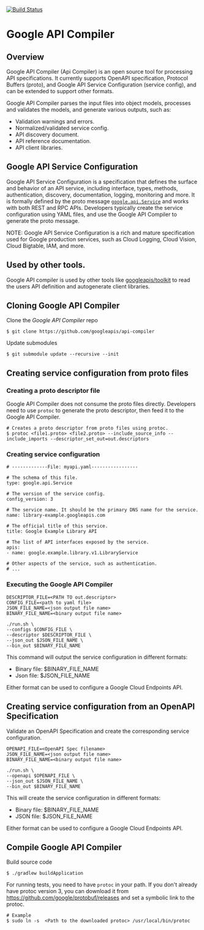 [![Build Status](https://travis-ci.org/googleapis/api-compiler.svg?branch=master)](https://travis-ci.org/googleapis/api-compiler)

# Google API Compiler

## Overview

Google API Compiler (Api Compiler) is an open source tool for processing API
specifications. It currently supports OpenAPI specification, Protocol Buffers
(proto), and Google API Service Configuration (service config), and can be
extended to support other formats.

Google API Compiler parses the input files into object models, processes and
validates the models, and generate various outputs, such as:

- Validation warnings and errors.
- Normalized/validated service config.
- API discovery document.
- API reference documentation.
- API client libraries.

## Google API Service Configuration

Google API Service Configuration is a specification that defines the surface and
behavior of an API service, including interface, types, methods, authentication,
discovery, documentation, logging, monitoring and more. It is formally defined
by the proto message [`google.api.Service`](https://github.com/googleapis/googleapis/tree/master/google/api/service.proto)
and works with both REST and RPC APIs. Developers typically create the service
configuration using YAML files, and use the Google API Compiler to generate the
proto message.

NOTE: Google API Service Configuration is a rich and mature specification used
for Google production services, such as Cloud Logging, Cloud Vision,
Cloud Bigtable, IAM, and more.

## Used by other tools.
Google API compiler is used by other tools like [googleapis/toolkit](https://github.com/googleapis/toolkit)
to read the users API definition and autogenerate client libraries.

## Cloning Google API Compiler

Clone the _Google API Compiler_ repo
```
$ git clone https://github.com/googleapis/api-compiler
```
Update submodules
```
$ git submodule update --recursive --init
```

## Creating service configuration from proto files

### Creating a proto descriptor file

Google API Compiler does not consume the proto files directly. Developers need
to use `protoc` to generate the proto descriptor, then feed it to the Google
API Compiler.

```
# Creates a proto descriptor from proto files using protoc.
$ protoc <file1.proto> <file2.proto> --include_source_info --include_imports --descriptor_set_out=out.descriptors
```

### Creating service configuration

```
# -------------File: myapi.yaml-----------------

# The schema of this file.
type: google.api.Service

# The version of the service config.
config_version: 3

# The service name. It should be the primary DNS name for the service.
name: library-example.googleapis.com

# The official title of this service.
title: Google Example Library API

# The list of API interfaces exposed by the service.
apis:
- name: google.example.library.v1.LibraryService

# Other aspects of the service, such as authentication.
# ...
```

### Executing the Google API Compiler

```
DESCRIPTOR_FILE=<PATH TO out.descriptor>
CONFIG_FILE=<path to yaml file>
JSON_FILE_NAME=<json output file name>
BINARY_FILE_NAME=<binary output file name>

./run.sh \
--configs $CONFIG_FILE \
--descriptor $DESCRIPTOR_FILE \
--json_out $JSON_FILE_NAME \
--bin_out $BINARY_FILE_NAME
```

This command will output the service configuration in different formats:
- Binary file: $BINARY_FILE_NAME
- Json file: $JSON_FILE_NAME

Either format can be used to configure a Google Cloud Endpoints API.

## Creating service configuration from an OpenAPI Specification

Validate an OpenAPI Specification and create the corresponding service configuration.

```
OPENAPI_FILE=<OpenAPI Spec filename>
JSON_FILE_NAME=<json output file name>
BINARY_FILE_NAME=<binary output file name>

./run.sh \
--openapi $OPENAPI_FILE \
--json_out $JSON_FILE_NAME \
--bin_out $BINARY_FILE_NAME
```

This will create the service configuration in different formats:
- Binary file: $BINARY_FILE_NAME
- JSON file: $JSON_FILE_NAME

Either format can be used to configure a Google Cloud Endpoints API.


## Compile Google API Compiler

Build source code
```
$ ./gradlew buildApplication
```
For running tests, you need to have `protoc` in your path. If you don't
already have protoc version 3, you can download
it from https://github.com/google/protobuf/releases and set a symbolic link to
the protoc.
```
# Example
$ sudo ln -s  <Path to the downloaded protoc> /usr/local/bin/protoc
```


